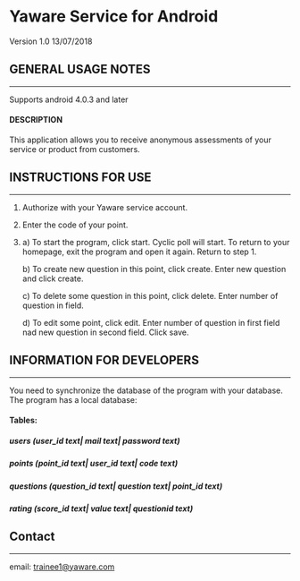 # Yaware Service for Android
Version 1.0 13/07/2018

## GENERAL USAGE NOTES
--------------------
Supports android 4.0.3 and later
#### DESCRIPTION
This application allows you to receive anonymous assessments of your service or product from customers.

## INSTRUCTIONS FOR USE
---------------------
1. Authorize with your Yaware service account.
2. Enter the code of your point.
3. 
	a) To start the program, click start. Сyclic poll will 	start. To return to your homepage, exit the program  	and open it 		again. Return to step 1.
	
	b) To create new question in this point, click create. 
	Enter new question and click create.
	
	c) To delete some question in this point, click delete.
	Enter number of question in field.
	
	d) To edit some point, click edit. Enter number of 	question in first field nad new question in second field. 	Click save.

## INFORMATION FOR DEVELOPERS
---------------------------
You need to synchronize the database of the program with your database. The program has a local database:

#### Tables: 
##### users (user_id text| mail text| password text)
##### points (point_id text| user_id text| code text)
##### questions (question_id text| question text| point_id text)
##### rating (score_id text| value text| questionid text)

## Contact
--------
email: trainee1@yaware.com








